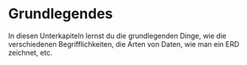 # Grundlegendes

In diesen Unterkapiteln lernst du die grundlegenden Dinge, wie die verschiedenen Begrifflichkeiten, die Arten von Daten, wie man ein ERD zeichnet,
etc.